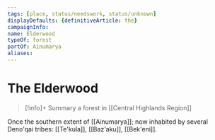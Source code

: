 ```yaml
---
tags: [place, status/needswork, status/unknown]
displayDefaults: {definitiveArticle: the}
campaignInfo:
name: Elderwood
typeOf: forest
partOf: Ainumarya
aliases:
---
```

# The Elderwood
>[!info]+ Summary
> a forest in [[Central Highlands Region]]

Once the southern extent of [[Ainumarya]]; now inhabited by several Deno'qai tribes: [[Te'kula]], [[Baz'aku]], [[Bek'eni]].




